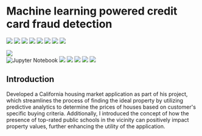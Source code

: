 
# Machine learning powered credit card fraud detection

[![](https://img.shields.io/badge/Python-00b48a?style=for-the-badge&logo=python&logoColor=blue)](https://www.python.org) 
[![](https://img.shields.io/badge/Logistic-Regression-important?style=for-the-badge&logo=python&logoColor=orange)](https://aws.amazon.com/s3/) 
[![](https://img.shields.io/badge/AWS-CloudFormation-important?style=for-the-badge&logo=python&logoColor=orange)](https://aws.amazon.com/cloudformation/) 
[![](https://img.shields.io/badge/AWS-GLUE-important?style=for-the-badge&logo=python&logoColor=orange)](https://aws.amazon.com/glue/) 
[![](https://img.shields.io/badge/AWS-SageMaker-important?style=for-the-badge&logo=python&logoColor=orange)](https://aws.amazon.com/sagemaker/) 
[![](https://img.shields.io/badge/AWS-Athena-important?style=for-the-badge&logo=python&logoColor=orange)](https://aws.amazon.com/athena/) 
[![](https://img.shields.io/badge/AWS-IAM-important?style=for-the-badge&logo=python&logoColor=orange)](https://aws.amazon.com/iam/) 
[![](https://img.shields.io/badge/Tableau-00b48a?style=for-the-badge&logo=tableau&logoColor=)](https://public.tableau.com/app/profile/vani.bhat8387) 

[![](https://img.shields.io/badge/Python-00b48a?style=for-the-badge&logo=python&logoColor=blue)](https://www.python.org)  
![Jupyter Notebook](https://img.shields.io/badge/jupyter-%23FA0F00.svg?style=for-the-badge&logo=jupyter&logoColor=orange)
[![](https://img.shields.io/badge/scikit_learn-F7931E?style=for-the-badge&logo=scikit-learn&logoColor=white)](https://scikit-learn.org/stable/)
[![](https://img.shields.io/badge/SciPy-654FF0?style=for-the-badge&logo=SciPy&logoColor=white)](https://www.scipy.org)
[![](https://img.shields.io/badge/Numpy-777BB4?style=for-the-badge&logo=numpy&logoColor=white)](https://numpy.org) 
[![](https://img.shields.io/badge/Pandas-2C2D72?style=for-the-badge&logo=pandas&logoColor=white)](https://pandas.pydata.org) 
[![](https://img.shields.io/badge/conda-342B029.svg?&style=for-the-badge&logo=anaconda&logoColor=white)](https://www.anaconda.com)


## Introduction

Developed a California housing market application as part of his project, which streamlines the process of finding the ideal property by utilizing predictive analytics to determine the prices of houses based on customer's specific buying criteria. Additionally, I introduced the concept of how the presence of top-rated public schools in the vicinity can positively impact property values, further enhancing the utility of the application.
